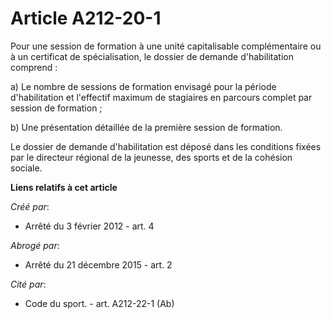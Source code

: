 # Article A212-20-1

Pour  une session de formation à une unité capitalisable complémentaire ou à  un certificat de spécialisation, le dossier de
demande d'habilitation  comprend : 

a) Le nombre de sessions de formation  envisagé pour la période d'habilitation et l'effectif maximum de  stagiaires en
parcours complet par session de formation ; 

b) Une présentation détaillée de la première session de formation. 

Le  dossier de demande d'habilitation est déposé dans les conditions fixées  par le directeur régional de la jeunesse, des
sports et de la cohésion  sociale.

**Liens relatifs à cet article**

_Créé par_:

  - Arrêté du 3 février 2012 - art. 4

_Abrogé par_:

  - Arrêté du 21 décembre 2015 - art. 2

_Cité par_:

  - Code du sport. - art. A212-22-1 (Ab)
